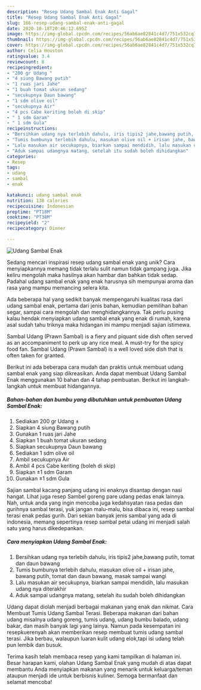```yaml
---
description: "Resep Udang Sambal Enak Anti Gagal"
title: "Resep Udang Sambal Enak Anti Gagal"
slug: 166-resep-udang-sambal-enak-anti-gagal
date: 2020-10-18T20:46:12.695Z
image: https://img-global.cpcdn.com/recipes/56ab6ae82841c4d7/751x532cq70/udang-sambal-enak-foto-resep-utama.jpg
thumbnail: https://img-global.cpcdn.com/recipes/56ab6ae82841c4d7/751x532cq70/udang-sambal-enak-foto-resep-utama.jpg
cover: https://img-global.cpcdn.com/recipes/56ab6ae82841c4d7/751x532cq70/udang-sambal-enak-foto-resep-utama.jpg
author: Celia Houston
ratingvalue: 3.4
reviewcount: 8
recipeingredient:
- "200 gr Udang "
- "4 siung Bawang putih"
- "1 ruas jari Jahe"
- "1 buah tomat ukuran sedang"
- "secukupnya Daun bawang"
- "1 sdm olive oil"
- "secukupnya Air"
- "4 pcs Cabe keriting boleh di skip"
- " 1 sdm Garam"
- " 1 sdm Gula"
recipeinstructions:
- "Bersihkan udang nya terlebih dahulu, iris tipis2 jahe,bawang putih, tomat dan daun bawang"
- "Tumis bumbunya terlebih dahulu, masukan olive oil + irisan jahe, bawang putih, tomat dan daun bawang, masak sampai wangi"
- "Lalu masukan air secukupnya, biarkan sampai mendidih, lalu masukan udang nya diterakhir"
- "Aduk sampai udangnya matang, setelah itu sudah boleh dihidangkan"
categories:
- Resep
tags:
- udang
- sambal
- enak

katakunci: udang sambal enak 
nutrition: 138 calories
recipecuisine: Indonesian
preptime: "PT18M"
cooktime: "PT38M"
recipeyield: "2"
recipecategory: Dinner

---
```



![Udang Sambal Enak](https://img-global.cpcdn.com/recipes/56ab6ae82841c4d7/751x532cq70/udang-sambal-enak-foto-resep-utama.jpg)

Sedang mencari inspirasi resep udang sambal enak yang unik? Cara menyiapkannya memang tidak terlalu sulit namun tidak gampang juga. Jika keliru mengolah maka hasilnya akan hambar dan bahkan tidak sedap. Padahal udang sambal enak yang enak harusnya sih mempunyai aroma dan rasa yang mampu memancing selera kita.

Ada beberapa hal yang sedikit banyak mempengaruhi kualitas rasa dari udang sambal enak, pertama dari jenis bahan, kemudian pemilihan bahan segar, sampai cara mengolah dan menghidangkannya. Tak perlu pusing kalau hendak menyiapkan udang sambal enak yang enak di rumah, karena asal sudah tahu triknya maka hidangan ini mampu menjadi sajian istimewa.

Sambal Udang (Prawn Sambal) is a fiery and piquant side dish often served as an accompaniment to perk up any rice meal. A must-try for the spicy food fan. Sambal Udang (Prawn Sambal) is a well loved side dish that is often taken for granted.


Berikut ini ada beberapa cara mudah dan praktis untuk membuat udang sambal enak yang siap dikreasikan. Anda dapat membuat Udang Sambal Enak menggunakan 10 bahan dan 4 tahap pembuatan. Berikut ini langkah-langkah untuk membuat hidangannya.

<!--inarticleads1-->

##### Bahan-bahan dan bumbu yang dibutuhkan untuk pembuatan Udang Sambal Enak:

1. Sediakan 200 gr Udang ±
1. Siapkan 4 siung Bawang putih
1. Gunakan 1 ruas jari Jahe
1. Siapkan 1 buah tomat ukuran sedang
1. Siapkan secukupnya Daun bawang
1. Sediakan 1 sdm olive oil
1. Ambil secukupnya Air
1. Ambil 4 pcs Cabe keriting (boleh di skip)
1. Siapkan  ±1 sdm Garam
1. Gunakan  ±1 sdm Gula


Sajian sambal kacang panjang udang ini enaknya disantap dengan nasi hangat. Lihat juga resep Sambel goreng pare udang pedas enak lainnya. Nah, untuk anda yang ingin mencoba juga kedahsyatan rasa pedas dan gurihnya sambal terasi, yuk jangan malu-malu, bisa dibaca ini, resep sambal terasi enak pedas gurih. Dari sekian banyak jenis sambal yang ada di indonesia, memang sepertinya resep sambal petai udang ini menjadi salah satu yang harus dikedepankan. 

<!--inarticleads2-->

##### Cara menyiapkan Udang Sambal Enak:

1. Bersihkan udang nya terlebih dahulu, iris tipis2 jahe,bawang putih, tomat dan daun bawang
1. Tumis bumbunya terlebih dahulu, masukan olive oil + irisan jahe, bawang putih, tomat dan daun bawang, masak sampai wangi
1. Lalu masukan air secukupnya, biarkan sampai mendidih, lalu masukan udang nya diterakhir
1. Aduk sampai udangnya matang, setelah itu sudah boleh dihidangkan


Udang dapat diolah menjadi berbagai makanan yang enak dan nikmat. Cara Membuat Tumis Udang Sambal Terasi. Beberapa makanan dari bahan udang misalnya udang goreng, tumis udang, udang bumbu balado, udang bakar, dan masih banyak lagi yang lainya. Namun pada kesempatan ini resepkuerenyah akan memberikan resep membuat tumis udang sambal terasi. Jika berbau, walaupun luaran kulit udang elok,tapi isi udang telah pun lembik dan busuk. 

Terima kasih telah membaca resep yang kami tampilkan di halaman ini. Besar harapan kami, olahan Udang Sambal Enak yang mudah di atas dapat membantu Anda menyiapkan makanan yang menarik untuk keluarga/teman ataupun menjadi ide untuk berbisnis kuliner. Semoga bermanfaat dan selamat mencoba!
